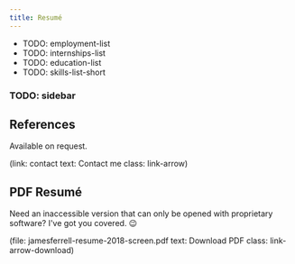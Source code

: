 ```yaml
---
title: Resumé
---
```


- TODO: employment-list
- TODO: internships-list
- TODO: education-list
- TODO: skills-list-short

### TODO: sidebar

## References

Available on request.

(link: contact text: Contact me class: link-arrow)

## PDF Resumé

Need an inaccessible version that can only be opened with proprietary software? I've got you covered. 😉

(file: jamesferrell-resume-2018-screen.pdf text: Download PDF class: link-arrow-download)
